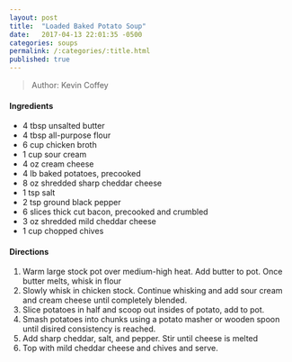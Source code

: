 ```yaml
---
layout: post
title:  "Loaded Baked Potato Soup"
date:   2017-04-13 22:01:35 -0500
categories: soups
permalink: /:categories/:title.html
published: true
---
```


> Author: Kevin Coffey

#### Ingredients
- 4 tbsp unsalted butter
- 4 tbsp all-purpose flour
- 6 cup chicken broth
- 1 cup sour cream
- 4 oz cream cheese
- 4 lb baked potatoes, precooked
- 8 oz shredded sharp cheddar cheese
- 1 tsp salt
- 2 tsp ground black pepper
- 6 slices thick cut bacon, precooked and crumbled
- 3 oz shredded mild cheddar cheese
- 1 cup chopped chives

#### Directions
1. Warm large stock pot over medium-high heat.  Add butter to pot.  Once butter melts, whisk in flour
2. Slowly whisk in chicken stock.  Continue whisking and add sour cream and cream cheese until completely blended.
3. Slice potatoes in half and scoop out insides of potato, add to pot.
4. Smash potatoes into chunks using a potato masher or wooden spoon until disired consistency is reached.
5. Add sharp cheddar, salt, and pepper.  Stir until cheese is melted
6. Top with mild cheddar cheese and chives and serve.
